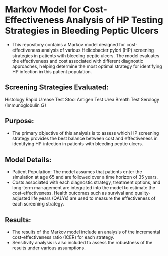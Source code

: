 # Markov Model for Cost-Effectiveness Analysis of HP Testing Strategies in Bleeding Peptic Ulcers
* This repository contains a Markov model designed for cost-effectiveness analysis of various Helicobacter pylori (HP) screening strategies in patients with bleeding peptic ulcers. The model evaluates the effectiveness and cost associated with different diagnostic approaches, helping determine the most optimal strategy for identifying HP infection in this patient population.

## Screening Strategies Evaluated:
Histology
Rapid Urease Test
Stool Antigen Test
Urea Breath Test
Serology (Immunoglobulin G)

## Purpose:
* The primary objective of this analysis is to assess which HP screening strategy provides the best balance between cost and effectiveness in identifying HP infection in patients with bleeding peptic ulcers.

## Model Details:
* Patient Population: The model assumes that patients enter the simulation at age 65 and are followed over a time horizon of 35 years.
* Costs associated with each diagnostic strategy, treatment options, and long-term management are integrated into the model to estimate the cost-effectiveness.
Health outcomes such as survival and quality-adjusted life years (QALYs) are used to measure the effectiveness of each screening strategy.

## Results:
* The results of the Markov model include an analysis of the incremental cost-effectiveness ratio (ICER) for each strategy.
* Sensitivity analysis is also included to assess the robustness of the results under various assumptions.
